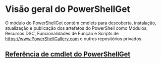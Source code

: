 # Visão geral do PowerShellGet

O módulo do PowerShellGet contém cmdlets para descoberta, instalação, atualização e publicação dos artefatos do PowerShell como Módulos, Recursos DSC, Funcionalidades de Função e Scripts de https://www.PowerShellGallery.com e outros repositórios privados.

## [Referência de cmdlet do PowerShellGet](./psget_cmdlets_reference.md)


<!--HONumber=Sep16_HO4-->


